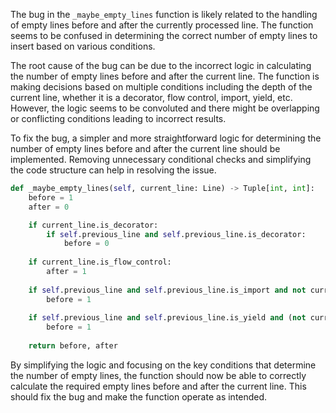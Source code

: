 The bug in the `_maybe_empty_lines` function is likely related to the handling of empty lines before and after the currently processed line. The function seems to be confused in determining the correct number of empty lines to insert based on various conditions.

The root cause of the bug can be due to the incorrect logic in calculating the number of empty lines before and after the current line. The function is making decisions based on multiple conditions including the depth of the current line, whether it is a decorator, flow control, import, yield, etc. However, the logic seems to be convoluted and there might be overlapping or conflicting conditions leading to incorrect results.

To fix the bug, a simpler and more straightforward logic for determining the number of empty lines before and after the current line should be implemented. Removing unnecessary conditional checks and simplifying the code structure can help in resolving the issue.

```python
def _maybe_empty_lines(self, current_line: Line) -> Tuple[int, int]:
    before = 1
    after = 0

    if current_line.is_decorator:
        if self.previous_line and self.previous_line.is_decorator:
            before = 0
        
    if current_line.is_flow_control:
        after = 1
        
    if self.previous_line and self.previous_line.is_import and not current_line.is_import and current_line.depth == self.previous_line.depth:
        before = 1
        
    if self.previous_line and self.previous_line.is_yield and (not current_line.is_yield or current_line.depth != self.previous_line.depth):
        before = 1
        
    return before, after
```

By simplifying the logic and focusing on the key conditions that determine the number of empty lines, the function should now be able to correctly calculate the required empty lines before and after the current line. This should fix the bug and make the function operate as intended.